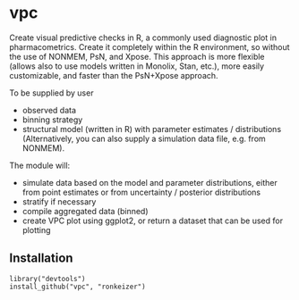 vpc
===

Create visual predictive checks in R, a commonly used diagnostic plot in pharmacometrics. Create it completely within the R environment, so without the use of NONMEM, PsN, and Xpose. This approach is more flexible (allows also to use models written in Monolix, Stan, etc.), more easily customizable, and faster than the PsN+Xpose approach.

To be supplied by user

-  observed data
-  binning strategy
-  structural model (written in R) with parameter estimates / distributions (Alternatively, you can also supply a simulation data file, e.g. from NONMEM).

The module will:

-  simulate data based on the model and parameter distributions, either from point estimates or from uncertainty / posterior distributions
-  stratify if necessary
-  compile aggregated data (binned)
-  create VPC plot using ggplot2, or return a dataset that can be used for plotting

## Installation

    library("devtools")
    install_github("vpc", "ronkeizer")
